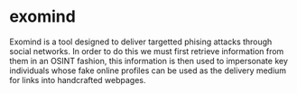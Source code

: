 # exomind
Exomind is a tool designed to deliver targetted phising attacks through social networks. In order to do this we must first retrieve information from them in an OSINT fashion, this information is then used to impersonate key individuals whose fake online profiles can be used as the delivery medium for links into handcrafted webpages.
